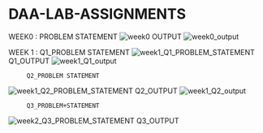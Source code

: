 # DAA-LAB-ASSIGNMENTS

WEEK0 : PROBLEM STATEMENT
![week0](https://user-images.githubusercontent.com/75484706/127477035-ce9606da-d70f-42dd-95a2-ad00d0719aae.jpg)
        OUTPUT
![week0_output](https://user-images.githubusercontent.com/75484706/127481299-c814d40d-8dfe-41f7-8f8f-b1a80ab5b26c.jpg)

WEEK 1 : Q1_PROBLEM STATEMENT
![week1_Q1_PROBLEM_STATEMENT](https://user-images.githubusercontent.com/75484706/127481500-311fc96b-3d1f-4b89-9f4b-5119a6b1f1c1.jpg)
         Q1_OUTPUT
![week1_Q1_output](https://user-images.githubusercontent.com/75484706/127481693-e5751480-3caa-4169-9470-b8c21987f605.jpg)
         
         Q2_PROBLEM STATEMENT
![week1_Q2_PROBLEM_STATEMENT](https://user-images.githubusercontent.com/75484706/127481901-c9920d1e-dae0-43eb-a453-f41685d02b03.jpg)
         Q2_OUTPUT
![week1_Q2_output](https://user-images.githubusercontent.com/75484706/127482106-e6c38b4d-3524-4ef9-a920-9ffe2301f995.jpg)
  
         Q3_PROBLEM+STATEMENT
![week2_Q3_PROBLEM_STATEMENT](https://user-images.githubusercontent.com/75484706/127482275-6f1959a5-8ebe-450e-92be-33d8f5b9d809.jpg)
         Q3_OUTPUT
     
